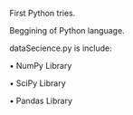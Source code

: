 First Python tries.

Beggining of Python language.

dataSecience.py is include:

  •	NumPy Library

  •	SciPy Library

  •	Pandas Library
